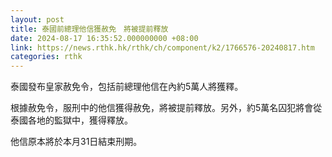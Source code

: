 ```yaml
---
layout: post
title: 泰國前總理他信獲赦免　將被提前釋放
date: 2024-08-17 16:35:52.000000000 +08:00
link: https://news.rthk.hk/rthk/ch/component/k2/1766576-20240817.htm
categories: rthk
---
```


泰國發布皇家赦免令，包括前總理他信在內約5萬人將獲釋。

根據赦免令，服刑中的他信獲得赦免，將被提前釋放。另外，約5萬名囚犯將會從泰國各地的監獄中，獲得釋放。

他信原本將於本月31日結束刑期。
